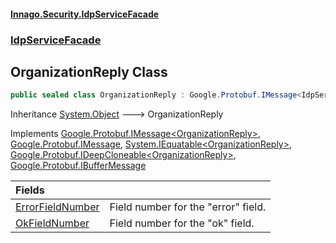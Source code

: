 #### [Innago\.Security\.IdpServiceFacade](../../index.md 'index')
### [IdpServiceFacade](../index.md 'IdpServiceFacade')

## OrganizationReply Class

```csharp
public sealed class OrganizationReply : Google.Protobuf.IMessage<IdpServiceFacade.OrganizationReply>, Google.Protobuf.IMessage, System.IEquatable<IdpServiceFacade.OrganizationReply>, Google.Protobuf.IDeepCloneable<IdpServiceFacade.OrganizationReply>, Google.Protobuf.IBufferMessage
```

Inheritance [System\.Object](https://learn.microsoft.com/en-us/dotnet/api/system.object 'System\.Object') &#129106; OrganizationReply

Implements [Google\.Protobuf\.IMessage&lt;](https://learn.microsoft.com/en-us/dotnet/api/google.protobuf.imessage-1 'Google\.Protobuf\.IMessage\`1')[OrganizationReply](index.md 'IdpServiceFacade\.OrganizationReply')[&gt;](https://learn.microsoft.com/en-us/dotnet/api/google.protobuf.imessage-1 'Google\.Protobuf\.IMessage\`1'), [Google\.Protobuf\.IMessage](https://learn.microsoft.com/en-us/dotnet/api/google.protobuf.imessage 'Google\.Protobuf\.IMessage'), [System\.IEquatable&lt;](https://learn.microsoft.com/en-us/dotnet/api/system.iequatable-1 'System\.IEquatable\`1')[OrganizationReply](index.md 'IdpServiceFacade\.OrganizationReply')[&gt;](https://learn.microsoft.com/en-us/dotnet/api/system.iequatable-1 'System\.IEquatable\`1'), [Google\.Protobuf\.IDeepCloneable&lt;](https://learn.microsoft.com/en-us/dotnet/api/google.protobuf.ideepcloneable-1 'Google\.Protobuf\.IDeepCloneable\`1')[OrganizationReply](index.md 'IdpServiceFacade\.OrganizationReply')[&gt;](https://learn.microsoft.com/en-us/dotnet/api/google.protobuf.ideepcloneable-1 'Google\.Protobuf\.IDeepCloneable\`1'), [Google\.Protobuf\.IBufferMessage](https://learn.microsoft.com/en-us/dotnet/api/google.protobuf.ibuffermessage 'Google\.Protobuf\.IBufferMessage')

| Fields | |
| :--- | :--- |
| [ErrorFieldNumber](ErrorFieldNumber.md 'IdpServiceFacade\.OrganizationReply\.ErrorFieldNumber') | Field number for the "error" field\. |
| [OkFieldNumber](OkFieldNumber.md 'IdpServiceFacade\.OrganizationReply\.OkFieldNumber') | Field number for the "ok" field\. |
